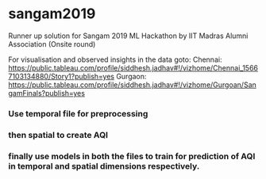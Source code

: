 # sangam2019
Runner up solution for Sangam 2019 ML Hackathon by IIT Madras Alumni Association (Onsite round)

For visualisation and observed insights in the data goto:
Chennai: https://public.tableau.com/profile/siddhesh.jadhav#!/vizhome/Chennai_15667103134880/Story1?publish=yes
Gurgaon: https://public.tableau.com/profile/siddhesh.jadhav#!/vizhome/Gurgoan/SangamFinals?publish=yes

### Use temporal file for preprocessing
### then spatial to create AQI
### finally use models in both the files to train for prediction of AQI in temporal and spatial dimensions respectively.
